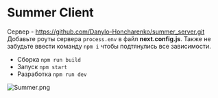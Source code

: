 # Summer Client
Сервер - https://github.com/Danylo-Honcharenko/summer_server.git
Добавьте роуты сервера `process.env` в файл **next.config.js**.
Также не забудьте ввести команду `npm i` чтобы подтянулись все зависимости.
* Сборка `npm run build`
* Запуск `npm start`
* Разработка `npm run dev`

![Summer.png](..%2F..%2F..%2F..%2FDownloads%2FSummer.png)